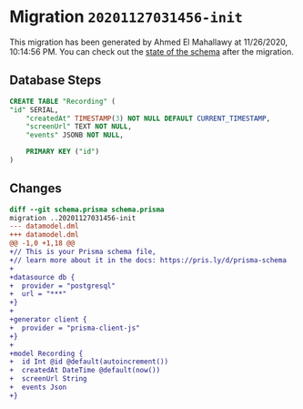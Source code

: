 # Migration `20201127031456-init`

This migration has been generated by Ahmed El Mahallawy at 11/26/2020, 10:14:56 PM.
You can check out the [state of the schema](./schema.prisma) after the migration.

## Database Steps

```sql
CREATE TABLE "Recording" (
"id" SERIAL,
    "createdAt" TIMESTAMP(3) NOT NULL DEFAULT CURRENT_TIMESTAMP,
    "screenUrl" TEXT NOT NULL,
    "events" JSONB NOT NULL,

    PRIMARY KEY ("id")
)
```

## Changes

```diff
diff --git schema.prisma schema.prisma
migration ..20201127031456-init
--- datamodel.dml
+++ datamodel.dml
@@ -1,0 +1,18 @@
+// This is your Prisma schema file,
+// learn more about it in the docs: https://pris.ly/d/prisma-schema
+
+datasource db {
+  provider = "postgresql"
+  url = "***"
+}
+
+generator client {
+  provider = "prisma-client-js"
+}
+
+model Recording {
+  id Int @id @default(autoincrement())
+  createdAt DateTime @default(now())
+  screenUrl String 
+  events Json
+}
```


